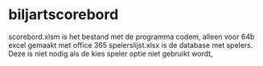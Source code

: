 # biljartscorebord
scorebord.xlsm is het bestand met de programma codem, alleen voor 64b excel gemaakt met office 365
spelerslijst.xlsx is de database met spelers. Deze is niet nodig als de kies speler optie niet gebruikt wordt,
